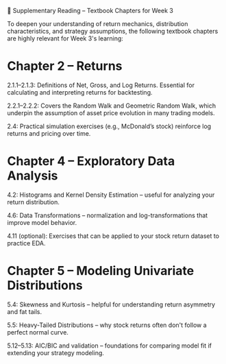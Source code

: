 📘 Supplementary Reading – Textbook Chapters for Week 3

To deepen your understanding of return mechanics, distribution characteristics, and strategy assumptions, the following textbook chapters are highly relevant for Week 3's learning:

# Chapter 2 – Returns

2.1.1–2.1.3: Definitions of Net, Gross, and Log Returns. Essential for calculating and interpreting returns for backtesting.

2.2.1–2.2.2: Covers the Random Walk and Geometric Random Walk, which underpin the assumption of asset price evolution in many trading models.

2.4: Practical simulation exercises (e.g., McDonald’s stock) reinforce log returns and pricing over time.



# Chapter 4 – Exploratory Data Analysis

4.2: Histograms and Kernel Density Estimation – useful for analyzing your return distribution.

4.6: Data Transformations – normalization and log-transformations that improve model behavior.

4.11 (optional): Exercises that can be applied to your stock return dataset to practice EDA.



# Chapter 5 – Modeling Univariate Distributions

5.4: Skewness and Kurtosis – helpful for understanding return asymmetry and fat tails.

5.5: Heavy-Tailed Distributions – why stock returns often don't follow a perfect normal curve.

5.12–5.13: AIC/BIC and validation – foundations for comparing model fit if extending your strategy modeling.